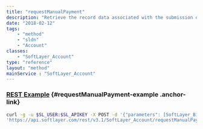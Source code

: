 ```yaml
---
title: "requestManualPayment"
description: "Retrieve the record data associated with the submission of a Manual Payment Request. Softlayer customers are permitted to request a manual one-time payment at a minimum amount of $2.00. Customers may submit a Credit Card Payment (Mastercard, Visa, American Express) or a PayPal payment. For Credit Card Payments, SoftLayer engages the credit card financial institution to submit the payment request.  The financial institution's response and other data associated with the transaction are returned to the calling function.  In the case of PayPal Payments, SoftLayer engages the PayPal system to initiate the PayPal payment sequence.  The applicable data generated during the request is returned to the calling function. "
date: "2018-02-12"
tags:
    - "method"
    - "sldn"
    - "Account"
classes:
    - "SoftLayer_Account"
type: "reference"
layout: "method"
mainService : "SoftLayer_Account"
---
```


### [REST Example](#requestManualPayment-example) <a href="/article/rest/"><i class="fas fa-question"></i></a> {#requestManualPayment-example .anchor-link} 
```bash
curl -g -u $SL_USER:$SL_APIKEY -X POST -d '{"parameters": [SoftLayer_Billing_Payment_Card_ManualPayment]}' \
'https://api.softlayer.com/rest/v3.1/SoftLayer_Account/requestManualPayment'
```
